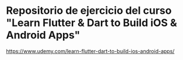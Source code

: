 # Repositorio de ejercicio del curso "Learn Flutter & Dart to Build iOS & Android Apps"


https://www.udemy.com/learn-flutter-dart-to-build-ios-android-apps/

